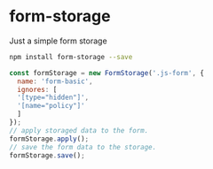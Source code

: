 # form-storage

Just a simple form storage

```sh
npm install form-storage --save
```

```js
const formStorage = new FormStorage('.js-form', {
  name: 'form-basic',
  ignores: [
  '[type="hidden"]',
  '[name="policy"]'
  ]
});
// apply storaged data to the form.
formStorage.apply();
// save the form data to the storage.
formStorage.save();
```